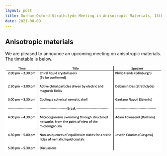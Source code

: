 ```yaml
---
layout: post
title: Durham-Oxford-Strathclyde Meeting in Anisotropic Materials, 13th September 2021
date: 2021-08-09
---
```


## Anisotropic materials

We are pleased to announce an upcoming meeting on anisotropic materials. The timetable is below.

<img src="https://raw.githubusercontent.com/elsentjhung/elsentjhung.github.io/master/_figures/DOS.jpg" alt="drawing" width="800"/>
